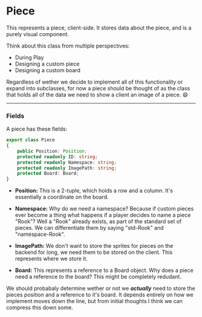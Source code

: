 # Piece

This represents a piece, client-side. It stores data about the piece, and is a purely visual component. 

Think about this class from multiple perspectives:

- During Play
- Designing a custom piece
- Designing a custom board

Regardless of wether we decide to implement all of this functionality or expand into subclasses, for now a piece should be thought of as the class that holds all of the data we need to show a client an image of a piece. :smile:

---

### Fields

A piece has these fields:

```ts
export class Piece
{
    public Position: Position;
    protected readonly ID: string;
    protected readonly Namespace: string;
    protected readonly ImagePath: string;
    protected Board: Board;
}
```

- **Position:** This is a 2-tuple, which holds a row and a column. It's essentially a coordinate on the board.

- **Namespace:** Why do we need a namespace? Because if custom pieces ever become a thing what happens if a player decides to name a piece "Rook"? Well a "Rook" already exists, as part of the standard set of pieces. We can differentiate them by saying "std-Rook" and "namespace-Rook".

- **ImagePath:** We don't want to store the sprites for pieces on the backend for long, we need them to be stored on the client. This represents where we store it.

- **Board:** This represents a reference to a Board object. Why does a piece need a reference to the board? This might be completely redudant.

We should probabaly determine wether or not we ***actually*** need to store the pieces position and a reference to it's board. It depends entirely on how we implement moves down the line, but from initial thoughts I think we can compress this down some.